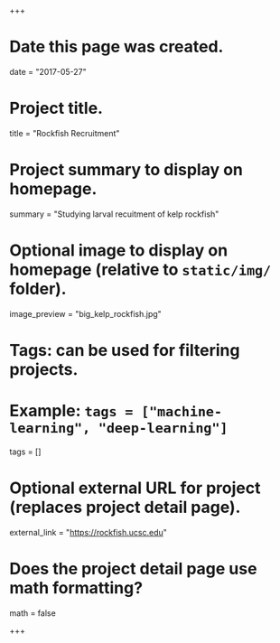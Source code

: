 +++
# Date this page was created.
date = "2017-05-27"

# Project title.
title = "Rockfish Recruitment"

# Project summary to display on homepage.
summary = "Studying larval recuitment of kelp rockfish"

# Optional image to display on homepage (relative to `static/img/` folder).
image_preview = "big_kelp_rockfish.jpg"

# Tags: can be used for filtering projects.
# Example: `tags = ["machine-learning", "deep-learning"]`
tags = []

# Optional external URL for project (replaces project detail page).
external_link = "https://rockfish.ucsc.edu"

# Does the project detail page use math formatting?
math = false

+++

